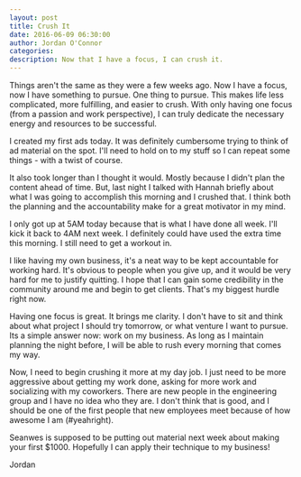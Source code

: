 ```yaml
---
layout: post
title: Crush It
date: 2016-06-09 06:30:00
author: Jordan O'Connor
categories:
description: Now that I have a focus, I can crush it.
---
```


Things aren't the same as they were a few weeks ago. Now I have a focus, now I
have something to pursue. One thing to pursue. This makes life less complicated,
more fulfilling, and easier to crush. With only having one focus (from a
passion and work perspective), I can truly dedicate the necessary energy and
resources to be successful.

I created my first ads today. It was definitely cumbersome trying to think of
ad material on the spot. I'll need to hold on to my stuff so I can repeat some
things - with a twist of course.

It also took longer than I thought it would. Mostly because I didn't plan the
content ahead of time. But, last night I talked with Hannah briefly about what
I was going to accomplish this morning and I crushed that. I think both the
planning and the accountability make for a great motivator in my mind.

I only got up at 5AM today because that is what I have done all week. I'll kick
it back to 4AM next week. I definitely could have used the extra time this
morning. I still need to get a workout in.

I like having my own business, it's a neat way to be kept accountable for
working hard. It's obvious to people when you give up, and it would be very hard
for me to justify quitting. I hope that I can gain some credibility in the
community around me and begin to get clients. That's my biggest hurdle right
now.

Having one focus is great. It brings me clarity. I don't have to sit and think
about what project I should try tomorrow, or what venture I want to pursue. Its
a simple answer now: work on my business. As long as I maintain planning the
night before, I will be able to rush every morning that comes my way.

Now, I need to begin crushing it more at my day job. I just need to be more
aggressive about getting my work done, asking for more work and socializing
with my coworkers. There are new people in the engineering group and I have
no idea who they are. I don't think that is good, and I should be one of the
first people that new employees meet because of how awesome I am (#yeahright).

Seanwes is supposed to be putting out material next week about making your
first $1000. Hopefully I can apply their technique to my business!

Jordan

[site]: http://backboneelectronics.com
